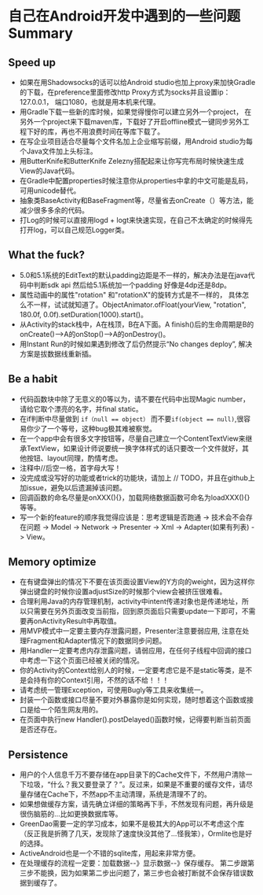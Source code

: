 # 自己在Android开发中遇到的一些问题Summary

## Speed up
- 如果在用Shadowsocks的话可以给Android studio也加上proxy来加快Gradle的下载，在preference里面修改http Proxy方式为socks并且设置ip：127.0.0.1， 端口1080，也就是用本机来代理。
- 用Gradle下载一些新的库时候，如果觉得慢你可以建立另外一个project， 在另外一个project来下载maven库，下载好了开启offline模式一键同步另外工程下好的库，再也不用浪费时间在等库下载了。
- 在写企业项目适合尽量每个文件名加上企业缩写前缀，用Android studio为每个Java文件加上头标注。
- 用ButterKnife和ButterKnife Zelezny搭配起来让你写完布局时候快速生成View的Java代码。
- 在Gradle中配置properties时候注意你从properties中拿的中文可能是乱码，可用unicode替代。
- 抽象类BaseActivity和BaseFragment等，尽量省去onCreate（）等方法，能减少很多多余的代码。
- 打Log的时候可以直接用logd + logt来快速实现，在自己不太确定的时候得先打开log，可以自己规范Logger类。

## What the fuck?
- 5.0和5.1系统的EditText的默认padding边距是不一样的，解决办法是在java代码中判断sdk api 然后给5.1系统加一个padding 好像是4dp还是8dp。
- 属性动画中的属性"rotation" 和"rotationX"的旋转方式是不一样的， 具体怎么不一样，试试就知道了。ObjectAnimator.ofFloat(yourView, "rotation", 180.0f, 0.0f).setDuration(1000).start()。
- 从Activity的stack栈中，A在栈顶，B在A下面。A finish()后的生命周期是B的onCreate()-->A的onStop()-->A的onDestroy()。
- 用Instant Run的时候如果遇到修改了后仍然提示“No changes deploy”, 解决方案是拔数据线重新插。

## Be a habit
- 代码函数块中除了无意义的0等以为，请不要在代码中出现Magic number，请给它取个漂亮的名字，并final static。
- 在if判断中尽量做到 `if（null == object）` 而不要`if(object == null)`,很容易你少了一个等号，这种bug极其难被察觉。
- 在一个app中会有很多文字按钮等，尽量自己建立一个ContentTextView来继承TextView，如果设计师说要统一换字体样式的话只要改一个文件就好，其他按钮、layout同理，酌情考虑。
- 注释中//后空一格，首字母大写！
- 没完成或没写好的功能或者trick的功能块，请加上 // TODO，并且在github上加issue，避免以后遗漏掉该问题。
- 回调函数的命名尽量是onXXX(){}，加载网络数据函数可命名为loadXXX(){}等等。
- 写一个新的feature的顺序我觉得应该是：思考逻辑是否跑通 -> 技术会不会存在问题 -> Model -> Network -> Presenter -> Xml -> Adapter(如果有列表) -> View。

## Memory optimize
- 在有键盘弹出的情况下不要在该页面设置View的Y方向的weight，因为这样你弹出键盘的时候你设置adjustSize的时候那个view会被挤压很难看。
- 合理利用Java的内存管理机制，activity中intent传递对象也是传递地址，所以只需要在另外页面改变当前指，回到原页面后只需要update一下即可，不需要再onActivityResult中再取值。
- 用MVP模式中一定要主要内存泄露问题，Presenter注意要弱应用, 注意在处理Fragment和Adapter情况下的数据同步问题。
- 用Handler一定要考虑内存泄露问题，请弱应用，在任何子线程中回调的接口中考虑一下这个页面已经被关闭的情况。
- 你的Activity的Context给别人的时候，一定要考虑它是不是static等类，是不是会持有你的Context引用，不然的话不给！！！
- 请考虑统一管理Exception，可使用Bugly等工具来收集统一。
- 封装一个函数或接口尽量不要对外暴露你是如何实现，随时想着这个函数或接口是给一个陌生网友用的。
- 在页面中执行new Handler().postDelayed()函数时候，记得要判断当前页面是否还存在。


## Persistence
- 用户的个人信息千万不要存储在app目录下的Cache文件下，不然用户清除一下垃圾，“什么？我又要登录了？”。反过来，如果是不重要的缓存文件，请尽量存储在Cache下，不然app不主动清理，系统是清理不了的。
- 如果想做缓存方案，请先确立详细的策略再下手，不然发现有问题，再升级是很伤脑筋的...比如更换数据库等。
- GreenDao需要一定的学习成本，如果不是极其大的App可以不考虑这个库（反正我是折腾了几天，发现除了速度快没其他了...怪我笨），Ormlite也是好的选择。
- ActiveAndroid也是一个不错的sqlite库，用起来非常方便。
- 在处理缓存的流程一定要：加载数据--》显示数据--》保存缓存。   第二步跟第三步不能换，因为如果第二步出问题了，第三步也会被打断就不会保存错误数据到缓存了。

